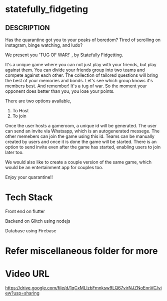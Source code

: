 # statefully_fidgeting



## DESCRIPTION

Has the quarantine got you to your peaks of boredom?
Tired of scrolling on instagram, binge watching, and ludo?

We present you 'TUG OF WAR!' , by Statefully Fidgetting.


It's a unique game where you can not just play with your friends, but play against them.
You can divide your friends group into two teams and compete against each other.
The collection of tailored questions will bring the best of your memories and bonds.
Let's see which group knows it's members best.
And remember!
It's a tug of war. So the moment your opponent does better than you, you lose your points.

There are two options available, 
1. To Host
2. To join

Once the user hosts a gameroom, a unique id will be generated. The user can send an invite via Whatsapp, which is an autogenerated messege. The other memebers can join the game using this id. Teams can be manually created by users and once it is done the game will be started.
There is an option to send invite even after the game has started, enabling users to join later too.


We would also like to create a couple version of the same game, which would be an entertainment app for couples too.



Enjoy your quarantine!!

# Tech Stack

Front end on flutter

Backend on Glitch using nodejs

Database using Firebase

# Refer miscellaneous folder for more

# Video URL
https://drive.google.com/file/d/1qCxMLlzbFmnksw9LQ67virNJZNoEnnVC/view?usp=sharing



